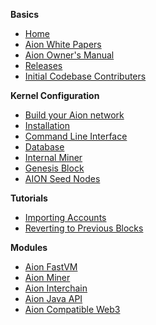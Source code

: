 **Basics** 
- [Home](https://github.com/aionnetwork/aion/wiki)
- [Aion White Papers](https://aion.network/whitepapers.html)
- [Aion Owner's Manual](https://github.com/aionnetwork/aion/wiki/Aion-Owner's-Manual)
- [Releases](https://github.com/aionnetwork/aion/releases)
- [Initial Codebase Contributers](https://github.com/aionnetwork/aion/wiki/Contributors)

**Kernel Configuration**
- [Build your Aion network](https://github.com/aionnetwork/aion/wiki/Build-your-Aion-network)
- [Installation](https://github.com/aionnetwork/aion/blob/master/README.md)
- [Command Line Interface](https://github.com/aionnetwork/aion/wiki/Command-Line-Interface)
- [Database](https://github.com/aionnetwork/aion/wiki/Database) 
- [Internal Miner](https://github.com/aionnetwork/aion/wiki/Internal-Miner)
- [Genesis Block](https://github.com/aionnetwork/aion/wiki/Genesis-Block)
- [AION Seed Nodes](https://github.com/aionnetwork/aion/wiki/AION-Seed-nodes)

**Tutorials**
- [Importing Accounts](https://github.com/aionnetwork/aion/wiki/Importing-Accounts)
- [Reverting to Previous Blocks](https://github.com/aionnetwork/aion/wiki/Reverting-to-Previous-Blocks)

**Modules**
- [Aion FastVM](https://github.com/aionnetwork/aion_fastvm)
- [Aion Miner](https://github.com/aionnetwork/aion_miner)
- [Aion Interchain](https://github.com/aionnetwork/aion_interchain)
- [Aion Java API](https://github.com/aionnetwork/aion_api)
- [Aion Compatible Web3](https://github.com/aionnetwork/aion_web3)
